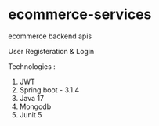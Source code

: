 # ecommerce-services
ecommerce backend apis

User Registeration & Login

Technologies :
1. JWT
2. Spring boot - 3.1.4
3. Java 17
4. Mongodb
5. Junit 5
